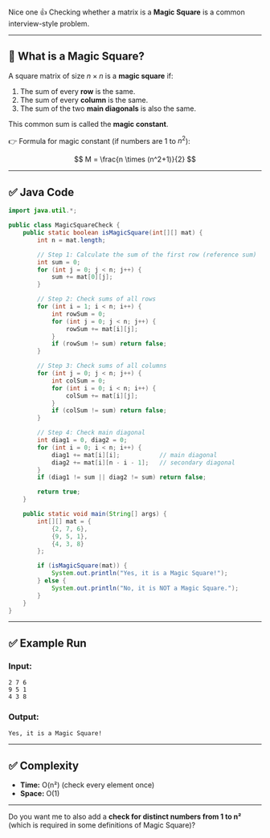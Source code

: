 Nice one 👍 Checking whether a matrix is a **Magic Square** is a common interview-style problem.

---

## 🔹 What is a Magic Square?

A square matrix of size $n \times n$ is a **magic square** if:

1. The sum of every **row** is the same.
2. The sum of every **column** is the same.
3. The sum of the two **main diagonals** is also the same.

This common sum is called the **magic constant**.

👉 Formula for magic constant (if numbers are 1 to $n^2$):

$$
M = \frac{n \times (n^2+1)}{2}
$$

---

## ✅ Java Code

```java
import java.util.*;

public class MagicSquareCheck {
    public static boolean isMagicSquare(int[][] mat) {
        int n = mat.length;

        // Step 1: Calculate the sum of the first row (reference sum)
        int sum = 0;
        for (int j = 0; j < n; j++) {
            sum += mat[0][j];
        }

        // Step 2: Check sums of all rows
        for (int i = 1; i < n; i++) {
            int rowSum = 0;
            for (int j = 0; j < n; j++) {
                rowSum += mat[i][j];
            }
            if (rowSum != sum) return false;
        }

        // Step 3: Check sums of all columns
        for (int j = 0; j < n; j++) {
            int colSum = 0;
            for (int i = 0; i < n; i++) {
                colSum += mat[i][j];
            }
            if (colSum != sum) return false;
        }

        // Step 4: Check main diagonal
        int diag1 = 0, diag2 = 0;
        for (int i = 0; i < n; i++) {
            diag1 += mat[i][i];           // main diagonal
            diag2 += mat[i][n - i - 1];   // secondary diagonal
        }
        if (diag1 != sum || diag2 != sum) return false;

        return true;
    }

    public static void main(String[] args) {
        int[][] mat = {
            {2, 7, 6},
            {9, 5, 1},
            {4, 3, 8}
        };

        if (isMagicSquare(mat)) {
            System.out.println("Yes, it is a Magic Square!");
        } else {
            System.out.println("No, it is NOT a Magic Square.");
        }
    }
}
```

---

## ✅ Example Run

### Input:

```
2 7 6
9 5 1
4 3 8
```

### Output:

```
Yes, it is a Magic Square!
```

---

## ✅ Complexity

* **Time:** O(n²) (check every element once)
* **Space:** O(1)

---

Do you want me to also add a **check for distinct numbers from 1 to n²** (which is required in some definitions of Magic Square)?
